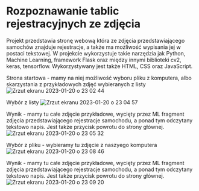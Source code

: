 # Rozpoznawanie tablic rejestracyjnych ze zdjęcia

Projekt przedstawia stronę webową która ze zdjęcia przedstawiającego samochów znajduje rejestracje, a także ma możliwość wypisania jej w postaci tekstowej.
W projekcie wykorzystuje takie narzędzia jak Python, Machine Learning, framework Flask oraz między innymi biblioteki cv2, keras, tensorflow. Wykorzystywany jest także HTML, CSS oraz JavaScript.

Strona startowa - mamy na niej możliwość wyboru pliku z komputera, albo skarzystania z przykładowych zdjęć wybieranych z listy
![Zrzut ekranu 2023-01-20 o 23 02 44](https://user-images.githubusercontent.com/71874062/213813244-fc16c9a7-a9c1-497b-8604-33fd381c8197.jpg)

Wybór z listy
![Zrzut ekranu 2023-01-20 o 23 04 57](https://user-images.githubusercontent.com/71874062/213813482-223f7ad6-6445-44e1-b405-35f384f04792.jpg)

Wynik - mamy tu całe zdjęcie przykładowe, wycięty przez ML fragment zdjęcia przedstawiającego rejestracje samochodu, a ponad tym odczytany tekstowo napis. Jest także przycisk powrotu do strony głównej.
![Zrzut ekranu 2023-01-20 o 23 05 32](https://user-images.githubusercontent.com/71874062/213813533-ff925f2b-9224-4983-8004-b22603d7281d.jpg)

Wybór z pliku - wybieramy tu zdjęcie z naszyego komputera
![Zrzut ekranu 2023-01-20 o 23 08 46](https://user-images.githubusercontent.com/71874062/213813949-66caa337-1735-42c2-bbc9-0575bca0880d.jpg)

Wynik - mamy tu całe zdjęcie przykładowe, wycięty przez ML fragment zdjęcia przedstawiającego rejestracje samochodu, a ponad tym odczytany tekstowo napis. Jest także przycisk powrotu do strony głównej.
![Zrzut ekranu 2023-01-20 o 23 09 20](https://user-images.githubusercontent.com/71874062/213814060-dae84fe6-461c-47c1-af27-838163c578ff.jpg)
